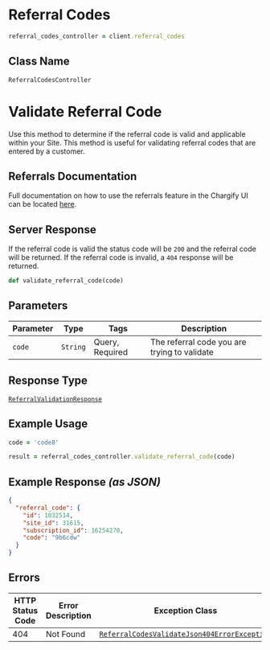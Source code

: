 # Referral Codes

```ruby
referral_codes_controller = client.referral_codes
```

## Class Name

`ReferralCodesController`


# Validate Referral Code

Use this method to determine if the referral code is valid and applicable within your Site. This method is useful for validating referral codes that are entered by a customer.

## Referrals Documentation

Full documentation on how to use the referrals feature in the Chargify UI can be located [here](https://chargify.zendesk.com/hc/en-us/articles/4407802831643).

## Server Response

If the referral code is valid the status code will be `200` and the referral code will be returned. If the referral code is invalid, a `404` response will be returned.

```ruby
def validate_referral_code(code)
```

## Parameters

| Parameter | Type | Tags | Description |
|  --- | --- | --- | --- |
| `code` | `String` | Query, Required | The referral code you are trying to validate |

## Response Type

[`ReferralValidationResponse`](../../doc/models/referral-validation-response.md)

## Example Usage

```ruby
code = 'code8'

result = referral_codes_controller.validate_referral_code(code)
```

## Example Response *(as JSON)*

```json
{
  "referral_code": {
    "id": 1032514,
    "site_id": 31615,
    "subscription_id": 16254270,
    "code": "9b6cdw"
  }
}
```

## Errors

| HTTP Status Code | Error Description | Exception Class |
|  --- | --- | --- |
| 404 | Not Found | [`ReferralCodesValidateJson404ErrorException`](../../doc/models/referral-codes-validate-json-404-error-exception.md) |

